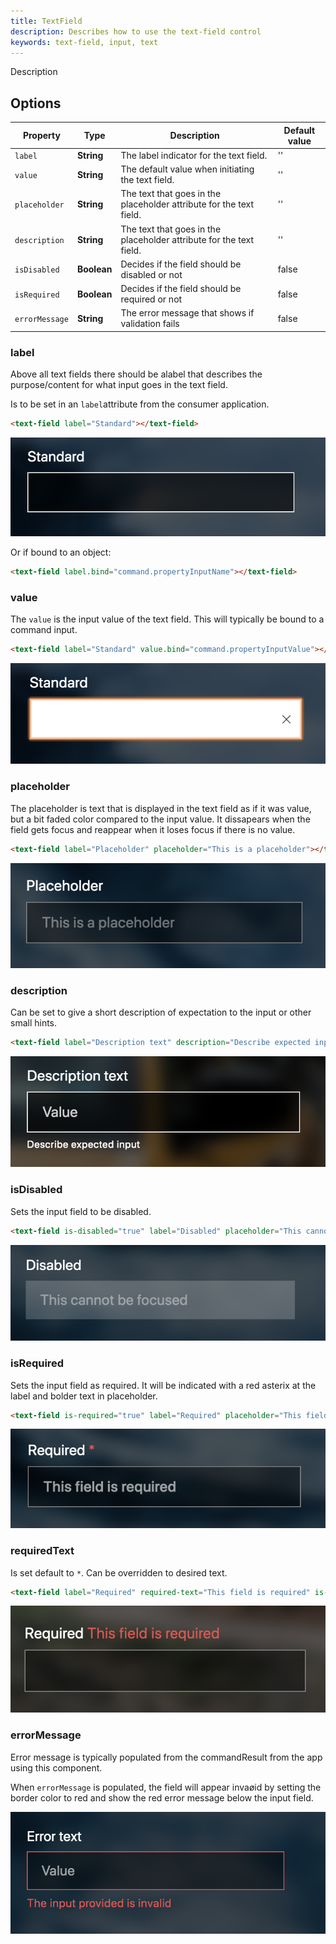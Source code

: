 ```yaml
---
title: TextField
description: Describes how to use the text-field control
keywords: text-field, input, text
---
```


Description

## Options

| Property       | Type        | Description                                                         | Default value |
| -------------- | ----------- | ------------------------------------------------------------------- | ------------- |
| `label`        | **String**  | The label indicator for the text field.                             | ''            |
| `value`        | **String**  | The default value when initiating the text field.                   | ''            |
| `placeholder`  | **String**  | The text that goes in the placeholder attribute for the text field. | ''            |
| `description`  | **String**  | The text that goes in the placeholder attribute for the text field. | ''            |
| `isDisabled`   | **Boolean** | Decides if the field should be disabled or not                      | false         |
| `isRequired`   | **Boolean** | Decides if the field should be required or not                      | false         |
| `errorMessage` | **String**  | The error message that shows if validation fails                    | false         |

### label

Above all text fields there should be alabel that describes the purpose/content for what input goes in the text field.

Is to be set in an `label`attribute from the consumer application.

```html
<text-field label="Standard"></text-field>
```

![Label](./Label.png)

Or if bound to an object:

```html
<text-field label.bind="command.propertyInputName"></text-field>
```

### value

The `value` is the input value of the text field. This will typically be bound to a command input.

```html
<text-field label="Standard" value.bind="command.propertyInputValue"></text-field>
```

![text-field with focus](./Focus.png)

### placeholder

The placeholder is text that is displayed in the text field as if it was value, but a bit faded color compared to the input value. It dissapears when the field gets focus and reappear when it loses focus if there is no value.

```html
<text-field label="Placeholder" placeholder="This is a placeholder"></text-field>
```

![Placeholder](./Placeholder.png)

### description

Can be set to give a short description of expectation to the input or other small hints.

```html
<text-field label="Description text" description="Describe expected input"></text-field>
```

![Description](./description.png)

### isDisabled

Sets the input field to be disabled.

```html
<text-field is-disabled="true" label="Disabled" placeholder="This cannot be focused"></text-field>
```

![Disabled](./Disabled.png)

### isRequired

Sets the input field as required. It will be indicated with a red asterix at the label and bolder text in placeholder.

```html
<text-field is-required="true" label="Required" placeholder="This field is required"></text-field>
```

![Required](./Required.png)

### requiredText

Is set default to `*`. Can be overridden to desired text.

```html
<text-field label="Required" required-text="This field is required" is-required="true"></text-field>
```

![Required text](./required_text.png)

### errorMessage

Error message is typically populated from the commandResult from the app using this component.

When `errorMessage` is populated, the field will appear invaøid by setting the border color to red and show the red error message below the input field.

![Error message](./error_text.png)
